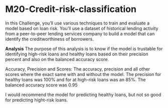 # M20-Credit-risk-classification

In this Challenge, you’ll use various techniques to train and evaluate a model based on loan risk. You’ll use a dataset of historical lending activity from a peer-to-peer lending services company to build a model that can identify the creditworthiness of borrowers.

**Analysis**
The purpose of this analysis is to know if the model is trustable for identifying high-risk loans and healthy loans based on their precision percent and also on the balanced accuracy score. 

Accuracy, Precision and Scores:
The accuracy, precision and all other scores where the exact same with and without the model. The precision for healthy loans was 100% and for at high-risk loans was an 85%. The balanced accuracy score was 0.95


I would recommend the model for predicting healthy loans, but not so good for predicting hight-risk loans. 
